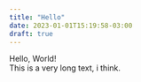 ```yaml
---
title: "Hello"
date: 2023-01-01T15:19:58-03:00
draft: true
---
```

Hello, World!  
This is a very long text, i think.

